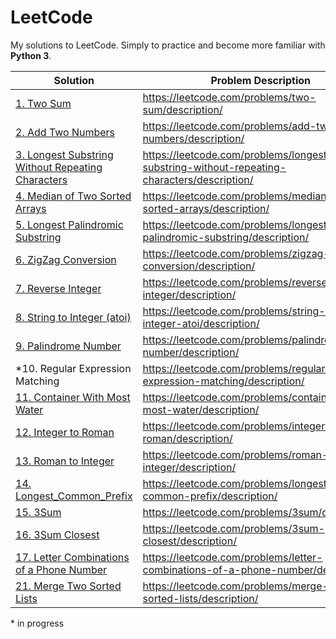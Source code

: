 # LeetCode
My solutions to LeetCode. Simply to practice and become more familiar with __Python 3__.

Solution | Problem Description
--- | ---
[1. Two Sum](/Solutions/0001_Two_Sum.py) | https://leetcode.com/problems/two-sum/description/
[2. Add Two Numbers](/Solutions/0002_Add_Two_Numbers.py) | https://leetcode.com/problems/add-two-numbers/description/
[3. Longest Substring Without Repeating Characters](/Solutions/0003_Longest_Substring_Without_Repeating_Characters.py) | https://leetcode.com/problems/longest-substring-without-repeating-characters/description/
[4. Median of Two Sorted Arrays](/Solutions/0004_Median_of_Two_Sorted_Arrays.py) | https://leetcode.com/problems/median-of-two-sorted-arrays/description/
[5. Longest Palindromic Substring](/Solutions/0005_Longest_Palindromic_Substring.py) | https://leetcode.com/problems/longest-palindromic-substring/description/
[6. ZigZag Conversion](/Solutions/0006_ZigZag_Conversion.py) | https://leetcode.com/problems/zigzag-conversion/description/
[7. Reverse Integer](/Solutions/0007_Reverse_Integer.py) | https://leetcode.com/problems/reverse-integer/description/
[8. String to Integer (atoi)](/Solutions/0008_String_to_Integer_(atoi).py) | https://leetcode.com/problems/string-to-integer-atoi/description/
[9. Palindrome Number](/Solutions/0009_Palindrome_Number.py) | https://leetcode.com/problems/palindrome-number/description/
\*10. Regular Expression Matching | https://leetcode.com/problems/regular-expression-matching/description/
[11. Container With Most Water](/Solutions/0011_Container_With_Most_Water.py) | https://leetcode.com/problems/container-with-most-water/description/
[12. Integer to Roman](/Solutions/0012_Integer_to_Roman.py) | https://leetcode.com/problems/integer-to-roman/description/
[13. Roman to Integer](/Solutions/0013_Roman_to_Integer.py) | https://leetcode.com/problems/roman-to-integer/description/
[14. Longest_Common_Prefix](/Solutions/0014_Longest_Common_Prefix.py) | https://leetcode.com/problems/longest-common-prefix/description/
[15. 3Sum](/Solutions/0015_3Sum.py) | https://leetcode.com/problems/3sum/description/
[16. 3Sum Closest](/Solutions/0016_3Sum_Closest.py) | https://leetcode.com/problems/3sum-closest/description/
[17. Letter Combinations of a Phone Number](/Solutions/0017_Letter_Combinations_of_a_Phone_Number.py) | https://leetcode.com/problems/letter-combinations-of-a-phone-number/description/
[21. Merge Two Sorted Lists](/Solutions/0021_Merge_Two_Sorted_Lists.py) | https://leetcode.com/problems/merge-two-sorted-lists/description/

\* in progress
